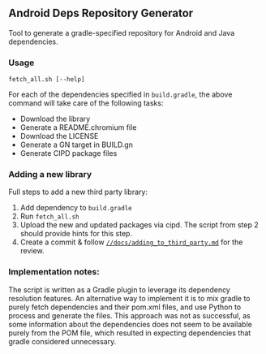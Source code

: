 Android Deps Repository Generator
---------------------------------

Tool to generate a gradle-specified repository for Android and Java
dependencies.

### Usage

    fetch_all.sh [--help]

For each of the dependencies specified in `build.gradle`, the above command
will take care of the following tasks:

- Download the library
- Generate a README.chromium file
- Download the LICENSE
- Generate a GN target in BUILD.gn
- Generate CIPD package files

### Adding a new library
Full steps to add a new third party library:

1. Add dependency to `build.gradle`
2. Run `fetch_all.sh`
3. Upload the new and updated packages via cipd. The script from step 2 should
   provide hints for this step.
4. Create a commit & follow [`//docs/adding_to_third_party.md`][docs_link] for
   the review.

[docs_link]: ../../../../docs/adding_to_third_party.md

### Implementation notes:
The script is written as a Gradle plugin to leverage its dependency resolution
features. An alternative way to implement it is to mix gradle to purely fetch
dependencies and their pom.xml files, and use Python to process and generate
the files. This approach was not as successful, as some information about the
dependencies does not seem to be available purely from the POM file, which
resulted in expecting dependencies that gradle considered unnecessary.
